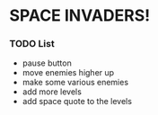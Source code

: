 # SPACE INVADERS!

### TODO List
+ pause button
+ move enemies higher up
+ make some various enemies
+ add more levels
+ add space quote to the levels

